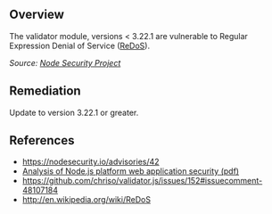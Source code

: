 ## Overview

The validator module, versions < 3.22.1 are vulnerable to Regular Expression Denial of Service ([ReDoS](http://en.wikipedia.org/wiki/ReDoS)).

_Source: [Node Security Project](https://nodesecurity.io/advisories/42)_

## Remediation

Update to version 3.22.1 or greater.

## References
- https://nodesecurity.io/advisories/42
- [Analysis of Node.js platform web application security (pdf)](http://lab.cs.ttu.ee/dl93)
- https://github.com/chriso/validator.js/issues/152#issuecomment-48107184
- http://en.wikipedia.org/wiki/ReDoS
